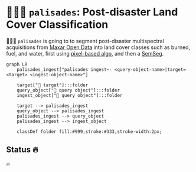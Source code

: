 # 🧑🏽‍🚒 `palisades`: Post-disaster Land Cover Classification

🧑🏽‍🚒 `palisades` is going to to segment post-disaster multispectral acquisitions from [Maxar Open Data](https://github.com/kamangir/blue-geo/tree/main/blue_geo/catalog/maxar_open_data) into land cover classes such as burned, fuel, and water, first using [pixel-based algo](https://xgboost.readthedocs.io/en/stable/), and then a [SemSeg](https://github.com/kamangir/roofAI).

```mermaid
graph LR
    palisades_ingest["palisades ingest~- <query-object-name>|target=<target> <ingest-object-name>"]

    target["🎯 target"]:::folder
    query_object["📂 query object"]:::folder
    ingest_object["📂 query object"]:::folder

    target --> palisades_ingest
    query_object --> palisades_ingest
    palisades_ingest --> query_object
    palisades_ingest --> ingest_object

    classDef folder fill:#999,stroke:#333,stroke-width:2px;
```

## Status 🔥

🔥
